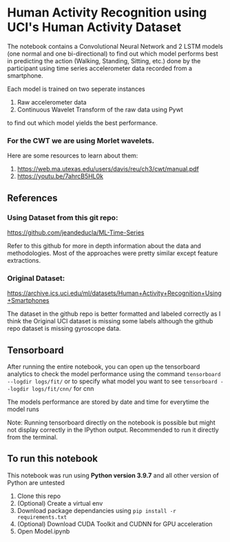 # Human Activity Recognition using UCI's Human Activity Dataset

The notebook contains a Convolutional Neural Network and 2 LSTM models (one normal and one bi-directional) to find out which model performs best in predicting the action (Walking, Standing, Sitting, etc.) done by the participant using time series accelerometer data recorded from a smartphone.

Each model is trained on two seperate instances 
1. Raw accelerometer data
2. Continuous Wavelet Transform of the raw data using Pywt 

to find out which model yields the best performance.

### For the CWT we are using Morlet wavelets.

Here are some resources to learn about them:
1. https://web.ma.utexas.edu/users/davis/reu/ch3/cwt/manual.pdf
2. https://youtu.be/7ahrcB5HL0k

## References
### Using Dataset from this git repo:
https://github.com/jeandeducla/ML-Time-Series

Refer to this github for more in depth information about the data and methodologies. Most of the approaches were pretty similar except feature extractions.

### Original Dataset:
https://archive.ics.uci.edu/ml/datasets/Human+Activity+Recognition+Using+Smartphones

The dataset in the github repo is better formatted and labeled correctly as I think the Original UCI dataset is missing some labels although the github repo dataset is missing gyroscope data.

## Tensorboard

After running the entire notebook, you can open up the tensorboard analytics to check the model performance using the command ```tensorboard --logdir logs/fit/``` or to specify what model you want to see ```tensorboard --logdir logs/fit/cnn/``` for cnn 

The models performance are stored by date and time for everytime the model runs

Note: Running tensorboard directly on the notebook is possible but might not display correctly in the IPython output. Recommended to run it directly from the terminal.

## To run this notebook
This notebook was run using **Python version 3.9.7** and all other version of Python are untested
1. Clone this repo
2. (Optional) Create a virtual env
3. Download package dependancies using ```pip install -r requirements.txt```
4. (Optional) Download CUDA Toolkit and CUDNN for GPU acceleration
5. Open Model.ipynb